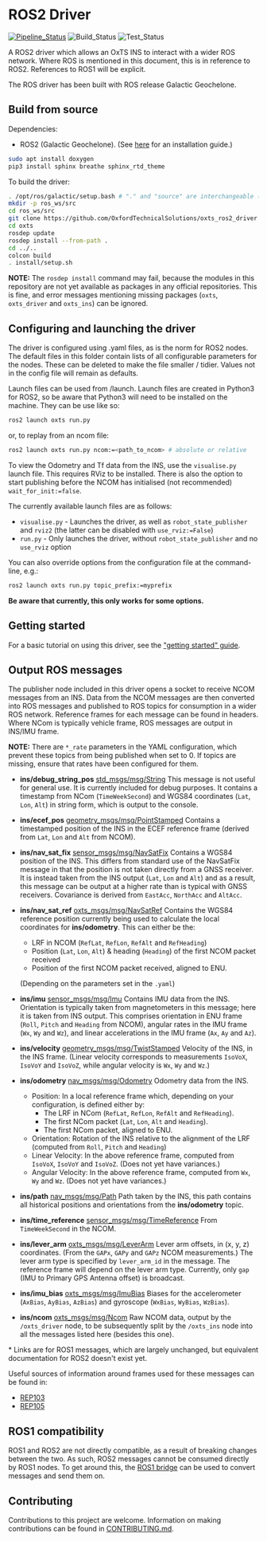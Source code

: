 # ROS2 Driver

[![Pipeline_Status](https://gitlab.com/oxts/navigation/ros/oxts/badges/master/pipeline.svg)](https://gitlab.com/oxts/navigation/ros/oxts/-/commits/master)
![Build_Status](https://gitlab.com/oxts/navigation/ros/oxts/-/jobs/artifacts/master/raw/public/build.svg?job=compile)
![Test_Status](https://gitlab.com/oxts/navigation/ros/oxts/-/jobs/artifacts/master/raw/public/test.svg?job=test)

A ROS2 driver which allows an OxTS INS to interact with a wider ROS network. Where ROS is mentioned in this document, this is in reference to ROS2. References to ROS1 will be explicit.

The ROS driver has been built with ROS release Galactic Geochelone.

## Build from source

Dependencies:

- ROS2 (Galactic Geochelone). (See [here](https://docs.ros.org/en/galactic/Installation/Ubuntu-Install-Debians.html) for an installation guide.)

```bash
sudo apt install doxygen
pip3 install sphinx breathe sphinx_rtd_theme
```

To build the driver:

```bash
. /opt/ros/galactic/setup.bash # "." and "source" are interchangeable (unix)
mkdir -p ros_ws/src
cd ros_ws/src
git clone https://github.com/OxfordTechnicalSolutions/oxts_ros2_driver
cd oxts
rosdep update
rosdep install --from-path .
cd ../..
colcon build
. install/setup.sh
```

**NOTE:** The `rosdep install` command may fail, because the modules in this repository are not yet available as packages in any official repositories. This is fine, and error messages mentioning missing packages (`oxts`, `oxts_driver` and `oxts_ins`) can be ignored.

## Configuring and launching the driver

The driver is configured using .yaml files, as is the norm for ROS2 nodes. The default files in this folder contain lists of all configurable parameters for the nodes. These can be deleted to make the file smaller / tidier. Values not in the config file will remain as defaults.

Launch files can be used from /launch. Launch files are created in Python3 for ROS2, so be aware that Python3 will need to be installed on the machine. They can be use like so:

```bash
ros2 launch oxts run.py
```

or, to replay from an ncom file:

```bash
ros2 launch oxts run.py ncom:=<path_to_ncom> # absolute or relative
```

To view the Odometry and Tf data from the INS, use the `visualise.py` launch file. This requires RViz to be installed. There is also the option to start publishing before the NCOM has initialised (not recommended) `wait_for_init:=false`.

The currently available launch files are as follows:

* `visualise.py` - Launches the driver, as well as `robot_state_publisher` and `rviz2` (the latter can be disabled with `use_rviz:=False`)
* `run.py` - Only launches the driver, without `robot_state_publisher` and no `use_rviz` option

You can also override options from the configuration file at the command-line, e.g.:

```bash
ros2 launch oxts run.py topic_prefix:=myprefix
```

**Be aware that currently, this only works for some options.**

## Getting started
For a basic tutorial on using this driver, see the ["getting started" guide](./Getting%20Started.md).

## Output ROS messages

The publisher node included in this driver opens a socket to receive NCOM messages from an INS. Data from the NCOM messages are then converted into ROS messages and published to ROS topics for consumption in a wider ROS network. Reference frames for each message can be found in headers. Where NCom is typically vehicle frame, ROS messages are output in INS/IMU frame.

**NOTE:** There are `*_rate` parameters in the YAML configuration, which prevent these topics from being published when set to 0. If topics are missing, ensure that rates have been configured for them.

* **ins/debug_string_pos** [std_msgs/msg/String](http://docs.ros.org/en/noetic/api/std_msgs/html/msg/String.html)
    This message is not useful for general use. It is currently included for debug purposes. It contains a timestamp from NCom (`TimeWeekSecond`) and WGS84 coordinates (`Lat`, `Lon`, `Alt`) in string form, which is output to the console.

* **ins/ecef_pos** [geometry_msgs/msg/PointStamped](http://docs.ros.org/en/noetic/api/geometry_msgs/html/msg/PointStamped.html)
    Contains a timestamped position of the INS in the ECEF reference frame (derived from `Lat`, `Lon` and `Alt` from NCOM).

* **ins/nav_sat_fix** [sensor_msgs/msg/NavSatFix](http://docs.ros.org/en/api/sensor_msgs/html/msg/NavSatFix.html)
    Contains a WGS84 position of the INS. This differs from standard use of the NavSatFix message in that the position is not taken directly from a GNSS receiver. It is instead taken from the INS output (`Lat`, `Lon` and `Alt`) and as a result, this message can be output at a higher rate than is typical with GNSS receivers. Covariance is derived from `EastAcc`, `NorthAcc` and `AltAcc`.

* **ins/nav_sat_ref** [oxts_msgs/msg/NavSatRef](./oxts_msgs/msg/NavSatRef.msg)
    Contains the WGS84 reference position currently being used to calculate the local coordinates for **ins/odometry**. This can either be the:
    * LRF in NCOM (`RefLat`, `RefLon`, `RefAlt` and `RefHeading`)
    * Position (`Lat`, `Lon`, `Alt`) & heading (`Heading`) of the first NCOM packet received
    * Position of the first NCOM packet received, aligned to ENU.

    (Depending on the parameters set in the `.yaml`)

* **ins/imu** [sensor_msgs/msg/Imu](http://docs.ros.org/en/noetic/api/sensor_msgs/html/msg/Imu.html)
    Contains IMU data from the INS. Orientation is typically taken from magnetometers in this message; here it is taken from INS output. This comprises orientation in ENU frame (`Roll`, `Pitch` and `Heading` from NCOM), angular rates in the IMU frame (`Wx`, `Wy` and `Wz`), and linear accelerations in the IMU frame (`Ax`, `Ay` and `Az`).

* **ins/velocity** [geometry_msgs/msg/TwistStamped](http://docs.ros.org/en/noetic/api/geometry_msgs/html/msg/TwistStamped.html)
    Velocity of the INS, in the INS frame. (Linear velocity corresponds to measurements `IsoVoX`, `IsoVoY` and `IsoVoZ`, while angular velocity is `Wx`, `Wy` and `Wz`.)

* **ins/odometry** [nav_msgs/msg/Odometry](https://github.com/ros2/common_interfaces/blob/galactic/nav_msgs/msg/Odometry.msg)
    Odometry data from the INS.
    - Position: In a local reference frame which, depending on your configuration, is defined either by:
        - The LRF in NCom (`RefLat`, `RefLon`, `RefAlt` and `RefHeading`).
        - The first NCom packet (`Lat`, `Lon`, `Alt` and `Heading`).
        - The first NCom packet, aligned to ENU.
    - Orientation: Rotation of the INS relative to the alignment of the LRF (computed from `Roll`, `Pitch` and `Heading`)
    - Linear Velocity: In the above reference frame, computed from `IsoVoX`, `IsoVoY` and `IsoVoZ`. (Does not yet have variances.)
    - Angular Velocity: In the above reference frame, computed from `Wx`, `Wy` and `Wz`. (Does not yet have variances.)

* **ins/path** [nav_msgs/msg/Path](https://github.com/ros2/common_interfaces/blob/galactic/nav_msgs/msg/Path.msg)
    Path taken by the INS, this path contains all historical positions and orientations from the **ins/odometry** topic.

* **ins/time_reference** [sensor_msgs/msg/TimeReference](http://docs.ros.org/en/noetic/api/sensor_msgs/html/msg/TimeReference.html)
    From `TimeWeekSecond` in the NCOM.

* **ins/lever_arm** [oxts_msgs/msg/LeverArm](./oxts_msgs/msg/LeverArm.msg)
    Lever arm offsets, in (x, y, z) coordinates. (From the `GAPx`, `GAPy` and `GAPz` NCOM measurements.) The lever arm type is specified by `lever_arm_id` in the message. The reference frame will depend on the lever arm type. Currently, only `gap` (IMU to Primary GPS Antenna offset) is broadcast.

* **ins/imu_bias** [oxts_msgs/msg/ImuBias](./oxts_msgs/msg/ImuBias.msg)
    Biases for the accelerometer (`AxBias`, `AyBias`, `AzBias`) and gyroscope (`WxBias`, `WyBias`, `WzBias`).

* **ins/ncom** [oxts_msgs/msg/Ncom](./oxts_msgs/msg/Ncom.msg)
    Raw NCOM data, output by the `/oxts_driver` node, to be subsequently split by the `/oxts_ins` node into all the messages listed here (besides this one).

\* Links are for ROS1 messages, which are largely unchanged, but equivalent documentation for ROS2 doesn't exist yet.

Useful sources of information around frames used for these messages can be found in:

- [REP103](https://www.ros.org/reps/rep-0103.html)
- [REP105](https://www.ros.org/reps/rep-0105.html#id8)

## ROS1 compatibility

ROS1 and ROS2 are not directly compatible, as a result of breaking changes between the two. As such, ROS2 messages cannot be consumed directly by ROS1 nodes. To get around this, the [ROS1 bridge](https://github.com/ros2/ros1_bridge) can be used to convert messages and send them on.

## Contributing

Contributions to this project are welcome. Information on making contributions can be found in [CONTRIBUTING.md](./CONTRIBUTING.md).
